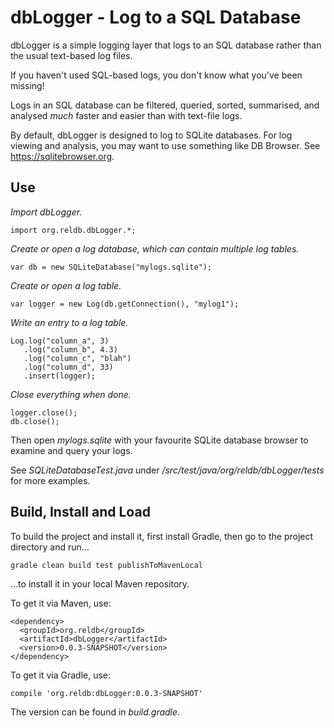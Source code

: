 # dbLogger - Log to a SQL Database

dbLogger is a simple logging layer that logs to an SQL database rather
than the usual text-based log files.

If you haven't used SQL-based logs, you don't know what 
you've been missing!

Logs in an SQL database can be filtered, queried, sorted, summarised,
and analysed _much_ faster and easier than with text-file logs.

By default, dbLogger is designed to log to SQLite databases. 
For log viewing and analysis, you may want to use something
like DB Browser. See https://sqlitebrowser.org.

## Use

*Import dbLogger.*

```
import org.reldb.dbLogger.*;
```

*Create or open a log database, which can contain multiple log tables.*

```
var db = new SQLiteDatabase("mylogs.sqlite");
```

*Create or open a log table.*

```
var logger = new Log(db.getConnection(), "mylog1");
```

*Write an entry to a log table.*

```
Log.log("column_a", 3)
   .log("column_b", 4.3)
   .log("column_c", "blah")
   .log("column_d", 33)
   .insert(logger);
```

*Close everything when done.*

```
logger.close();
db.close();
```

Then open _mylogs.sqlite_ with your favourite SQLite database browser to examine and query your logs.

See _SQLiteDatabaseTest.java_ under _/src/test/java/org/reldb/dbLogger/tests_ for more examples.

## Build, Install and Load

To build the project and install it, first install Gradle, then go to the project directory
and run...
```
gradle clean build test publishToMavenLocal
```
...to install it in your local Maven repository. 

To get it via Maven, use:
```
<dependency>
  <groupId>org.reldb</groupId>
  <artifactId>dbLogger</artifactId>
  <version>0.0.3-SNAPSHOT</version>
</dependency>
```
To get it via Gradle, use:
```
compile 'org.reldb:dbLogger:0.0.3-SNAPSHOT'
```
The version can be found in _build.gradle_.
